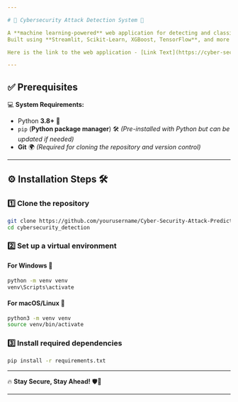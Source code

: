 ```yaml
---

# 🔐 Cybersecurity Attack Detection System 🚀  

A **machine learning-powered** web application for detecting and classifying different types of cyber attacks.  
Built using **Streamlit, Scikit-Learn, XGBoost, TensorFlow**, and more! 🛡️  

Here is the link to the web application - [Link Text](https://cyber-security-attack-prediction-nk3gtz97kb36k2ry5oumfx.streamlit.app/)

---
```


## ✅ Prerequisites  

💻 **System Requirements:**  
- Python **3.8+** 🐍  
- `pip` (**Python package manager**)  🛠️ *(Pre-installed with Python but can be updated if needed)*  
- **Git** 🌍 *(Required for cloning the repository and version control)*   

---

## ⚙️ Installation Steps 🛠️  

### 1️⃣ Clone the repository  

```bash
git clone https://github.com/yourusername/Cyber-Security-Attack-Prediction.git
cd cybersecurity_detection
```

### 2️⃣ Set up a virtual environment  

#### For Windows 🏁  

```bash
python -m venv venv
venv\Scripts\activate
```

#### For macOS/Linux 🐧  

```bash
python3 -m venv venv
source venv/bin/activate
```

### 3️⃣ Install required dependencies  

```bash
pip install -r requirements.txt
```

---



🔥 **Stay Secure, Stay Ahead!** 🛡️🚀  

---
